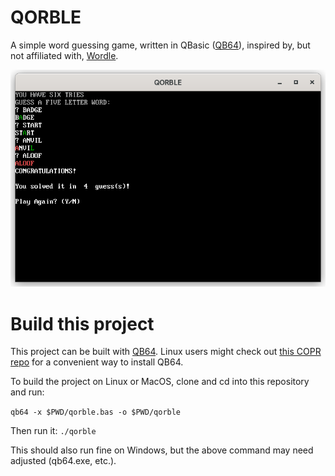 QORBLE
======

A simple word guessing game, written in QBasic ([QB64](https://qb64.com/)), inspired by, but not affiliated with, [Wordle](https://www.powerlanguage.co.uk/wordle/).  

![QORBLE Screenshot](docs/screenshot1.png)

# Build this project

This project can be built with [QB64](https://qb64.org).  Linux users might check out [this COPR repo](https://copr.fedorainfracloud.org/coprs/vwbusguy/qb64/) for a convenient way to install QB64.

To build the project on Linux or MacOS, clone and cd into this repository and run:

`qb64 -x $PWD/qorble.bas -o $PWD/qorble`

Then run it:  `./qorble`

This should also run fine on Windows, but the above command may need adjusted (qb64.exe, etc.). 
